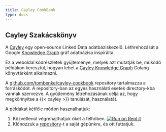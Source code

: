 ```yaml
---
title: Cayley CookBook
type: docs
---
```


## Cayley Szakácskönyv

A [Cayley](https://github.com/cayleygraph/cayley) egy open-source Linked Data adatbáziskezelő.
Léthrehozását a Google [Knowledge Graph](https://en.wikipedia.org/wiki/Knowledge_Graph) gráf adatbázisa inspirálta.

Ez a weboldal kódrészletek gyűjteménye, melyek azt mutatják be, működő példákon keresztül, hogyan lehet a
[Cayley Knowledge Graph](https://github.com/cayleygraph/cayley) Golang könyvtárként alkalmazni.

A [github.com/tombenke/cayley-cookbook](https://github.com/tombenke/cayley-cookbook/tree/master)
repository tartalmazza a forráskódot. A repository-ban az egyes használati esetek directory-kba vannak szervezve.
A gyűjtemény létrehozásának célja az, hogy megkönnyítse a {{< cayley >}} tanulását, használatát.

A példákat kétféle módon használhatjuk:
1. Közvetlenül végrehajthatjuk őket a felhőben.
[![Run on Repl.it](https://repl.it/badge/github/tombenke/cayley-cokbook)](https://repl.it/github/tombenke/cayley-cookbook)
2. Klónozzuk a [repository](https://github.com/tombenke/cayley-cookbook/tree/master)-t a saját gépünkre, és ott futtatjuk.

